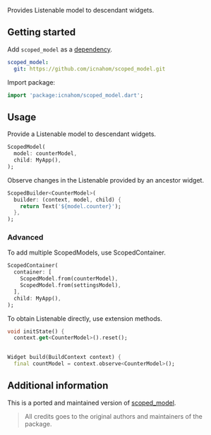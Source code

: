 <!-- 
This README describes the package. If you publish this package to pub.dev,
this README's contents appear on the landing page for your package.

For information about how to write a good package README, see the guide for
[writing package pages](https://dart.dev/guides/libraries/writing-package-pages). 

For general information about developing packages, see the Dart guide for
[creating packages](https://dart.dev/guides/libraries/create-library-packages)
and the Flutter guide for
[developing packages and plugins](https://flutter.dev/developing-packages). 
-->

Provides Listenable model to descendant widgets.

## Getting started

Add `scoped_model` as a [dependency](https://dart.dev/tools/pub/dependencies#git-packages). 
```yaml
scoped_model:
  git: https://github.com/icnahom/scoped_model.git
```

Import package: 
```dart 
import 'package:icnahom/scoped_model.dart'; 
```

## Usage

Provide a Listenable model to descendant widgets. 

```dart
ScopedModel(
  model: counterModel,
  child: MyApp(),
);
```

Observe changes in the Listenable provided by an ancestor widget.

```dart
ScopedBuilder<CounterModel>(
  builder: (context, model, child) {
    return Text('${model.counter}');
  },
);
```

### Advanced

To add multiple ScopedModels, use ScopedContainer. 

```dart
ScopedContainer(
  container: [
    ScopedModel.from(counterModel),
    ScopedModel.from(settingsModel),
  ],
  child: MyApp(),
);
```

To obtain Listenable directly, use extension methods. 

```dart
void initState() {
  context.get<CounterModel>().reset();

  
Widget build(BuildContext context) {
  final countModel = context.observe<CounterModel>();
```

## Additional information

This is a ported and maintained version of [scoped_model](https://github.com/brianegan/scoped_model). 

> All credits goes to the original authors and maintainers of the package.